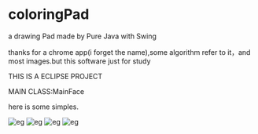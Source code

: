 # coloringPad
a drawing Pad made by Pure Java with Swing

thanks for a chrome app(i forget the name),some algorithm refer to it，and most images.but this software just for study

THIS IS A ECLIPSE PROJECT

MAIN CLASS:MainFace


here is some simples.

![eg](https://github.com/735254599/coloringPad/tree/master/simple/1.jpg)
![eg](https://github.com/735254599/coloringPad/tree/master/simple/2.jpg)
![eg](https://github.com/735254599/coloringPad/tree/master/simple/3.jpg)
![eg](https://github.com/735254599/coloringPad/tree/master/simple/4.jpg)
